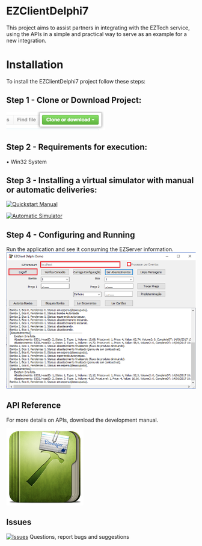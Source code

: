 # EZClientDelphi7 #

This project aims to assist partners in integrating with the EZTech service, using the APIs in a simple and practical way to serve as an example for a new integration.

# Installation #

To install the EZClientDelphi7 project follow these steps:

## Step 1 - Clone or Download Project:
[![CloneProject](https://github.com/EZTechBrasil/EZClientCpp/blob/Eric/Pictures/clone-repo-clone-url-button.png)](https://help.github.com/articles/cloning-a-repository/)

## Step 2 - Requirements for execution:

• Win32 System

## Step 3 - Installing a virtual simulator with manual or automatic deliveries:

[![Quickstart Manual](https://github.com/EZTechBrasil/EZClientCpp/blob/Eric/Pictures/1.btn-quickstart-manual.png)](https://github.com/EZTechBrasil/Integracao/raw/master/downloads/INTEGRATION_KIT_QUICKSTART_MANUAL.pdf)

[![Automatic Simulator](https://github.com/EZTechBrasil/EZClientCpp/blob/Eric/Pictures/1.btn-automatic-simulator.png)](https://github.com/EZTechBrasil/Integracao/raw/master/downloads/AUTOMATIC_SIMULATOR.pdf)

## Step 4 - Configuring and Running

Run the application and see it consuming the EZServer information.
[![EZClientDelphi7](https://github.com/EZTechBrasil/EZClientDelphi7/blob/Eric/EZClientDelphi7.png)](https://github.com/EZTechBrasil/EZClientDelphi7/blob/Eric/EZClientDelphi7.png)

## API Reference

For more details on APIs, download the development manual.

[![Quickstart Manual](https://github.com/EZTechBrasil/EZClientCpp/blob/Eric/Pictures/Developer.png)](http://www.execweb.com.br/eztech/EZAdmin/downloads/ManualDesenvolvimento.pdf)

## Issues
[![Issues](https://github.com/EZTechBrasil/EZClientCpp/blob/Eric/Pictures/issues.png)](https://github.com/EZTechBrasil/EZClientDelphi7/issues)
Questions, report bugs and suggestions
